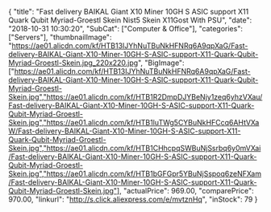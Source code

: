{
	"title": "Fast delivery BAIKAL Giant  X10 Miner 10GH S ASIC support  X11   Quark   Qubit Myriad-Groestl Skein Nist5 Skein X11Gost With PSU",
	"date": "2018-10-31 10:30:20",
	"SubCat": ["Computer & Office"],
	"categories": ["Servers"],
	"thumbnailImage": "https://ae01.alicdn.com/kf/HTB13IJYhNuTBuNkHFNRq6A9qpXaG/Fast-delivery-BAIKAL-Giant-X10-Miner-10GH-S-ASIC-support-X11-Quark-Qubit-Myriad-Groestl-Skein.jpg_220x220.jpg",
	"BigImage": ["https://ae01.alicdn.com/kf/HTB13IJYhNuTBuNkHFNRq6A9qpXaG/Fast-delivery-BAIKAL-Giant-X10-Miner-10GH-S-ASIC-support-X11-Quark-Qubit-Myriad-Groestl-Skein.jpg","https://ae01.alicdn.com/kf/HTB1R2DmpDJYBeNjy1zeq6yhzVXau/Fast-delivery-BAIKAL-Giant-X10-Miner-10GH-S-ASIC-support-X11-Quark-Qubit-Myriad-Groestl-Skein.jpg","https://ae01.alicdn.com/kf/HTB1luTWg5CYBuNkHFCcq6AHtVXaW/Fast-delivery-BAIKAL-Giant-X10-Miner-10GH-S-ASIC-support-X11-Quark-Qubit-Myriad-Groestl-Skein.jpg","https://ae01.alicdn.com/kf/HTB1CHhcpqSWBuNjSsrbq6y0mVXai/Fast-delivery-BAIKAL-Giant-X10-Miner-10GH-S-ASIC-support-X11-Quark-Qubit-Myriad-Groestl-Skein.jpg","https://ae01.alicdn.com/kf/HTB1bGFGpr5YBuNjSspoq6zeNFXam/Fast-delivery-BAIKAL-Giant-X10-Miner-10GH-S-ASIC-support-X11-Quark-Qubit-Myriad-Groestl-Skein.jpg"],
	"actualPrice": 969.00,
	"comparePrice": 970.00,
	"linkurl": "http://s.click.aliexpress.com/e/mvtznHq",
	"inStock": 79
}
